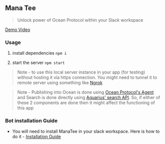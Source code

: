 ## Mana Tee 
> Unlock power of Ocean Protocol within your Slack workspace

[Demo Video](https://www.youtube.com/watch?v=EeybmevV2nw)

### Usage 

1. install dependencies
`npm i`

1. start the server
`npm start`

> Note - to use this local server instance in your app (for testing) without hosting it via https connection. You might need to tunnel it to remote server using something like [Ngrok](https://www.npmjs.com/package/ngrok)

> Note - Publishing into Ocean is done using [Ocean Protocol's Agent](https://github.com/oceanprotocol/agent) and Search is done directly using [Aquarius' search API](https://github.com/oceanprotocol/aquarius). So, if either of these 2 components are done then it might affect the functioning of this app


### Bot installation Guide

- You will need to install ManaTee in your slack workspace. Here is how to do it - [Installation Guide](installation-guide.md)